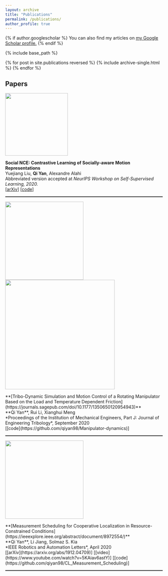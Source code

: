 ```yaml
---
layout: archive
title: "Publications"
permalink: /publications/
author_profile: true
---
```


{% if author.googlescholar %}
  You can also find my articles on <u><a href="{{author.googlescholar}}">my Google Scholar profile</a>.</u>
{% endif %}

{% include base_path %}

{% for post in site.publications reversed %}
  {% include archive-single.html %}
{% endfor %}

## Papers
<p float='left'>
	<img src="https://qiyan98.github.io/images/social-nce.png" height="200"/> 
</p>

**Social NCE: Contrastive Learning of Socially-aware Motion Representations**
<br/>
Yuejiang Liu, **Qi Yan**, Alexandre Alahi
<br/>
Abbreviated version accepted at *NeurIPS Workshop on Self-Supervised Learning, 2020.*
<br/>
[[arXiv](https://arxiv.org/abs/2012.11717)] [[code](https://github.com/vita-epfl/social-nce)]

<hr style="border:1px solid gray"/> 

<p float='left'>
	<img src="https://qiyan98.github.io/images/JET2020_0.png" width="250"/> 
	<img src="https://qiyan98.github.io/images/JET2020_1.png" width="350"/>
</p>
**[Tribo-Dynamic Simulation and Motion Control of a Rotating Manipulator Based on the Load and Temperature Dependent Friction](https://journals.sagepub.com/doi/10.1177/1350650120954943)**
<br/>
**Qi Yan**, Rui Li, Xianghui Meng
<br/>
*Proceedings of the Institution of Mechanical Engineers, Part J: Journal of Engineering Tribology*, September 2020
<br/>
[[code](https://github.com/qiyan98/Manipulator-dynamics)]

<hr style="border:1px solid gray"/> 

<p float='left'>
	<img src="https://qiyan98.github.io/images/RAL2020.png" width="250"/>
</p>
**[Measurement Scheduling for Cooperative Localization in Resource-Constrained Conditions](https://ieeexplore.ieee.org/abstract/document/8972554/)**
<br/>
**Qi Yan**, Li Jiang, Solmaz S. Kia
<br/>
*IEEE Robotics and Automation Letters*, April 2020 
<br/>
[[arXiv](https://arxiv.org/abs/1912.04709)] [[video](https://www.youtube.com/watch?v=5KAiav6astY)] [[code](https://github.com/qiyan98/CL_Measurement_Scheduling)]
<br/>

<hr style="border:1px solid gray"/> 